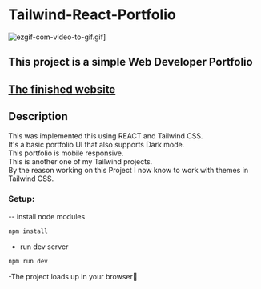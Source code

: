 # Tailwind-React-Portfolio

![ezgif-com-video-to-gif.gif](https://i.postimg.cc/wj2SfdsS/ezgif-com-video-to-gif.gif)]

## This project is a simple Web Developer Portfolio

## [The finished website](https://tailwinid-portfolio.netlify.app/)

## Description

This was implemented this using REACT and Tailwind CSS.<br>It's a basic portfolio UI that also supports Dark mode.<br>This portfolio is mobile responsive.<br>This is another one of my Tailwind projects.<br>By the reason working on this Project I now know to work with themes in Tailwind CSS.

### Setup:
-- install node modules

```sh
npm install
```

- run dev server

```sh
npm run dev
```

-The project loads up in your browser🌟



